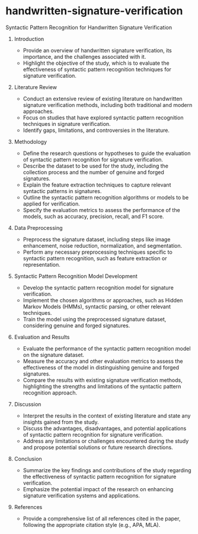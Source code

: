 # handwritten-signature-verification
Syntactic Pattern Recognition for Handwritten Signature Verification

1. Introduction
   - Provide an overview of handwritten signature verification, its importance, and the challenges associated with it.
   - Highlight the objective of the study, which is to evaluate the effectiveness of syntactic pattern recognition techniques for signature verification.

2. Literature Review
   - Conduct an extensive review of existing literature on handwritten signature verification methods, including both traditional and modern approaches.
   - Focus on studies that have explored syntactic pattern recognition techniques in signature verification.
   - Identify gaps, limitations, and controversies in the literature.

3. Methodology
   - Define the research questions or hypotheses to guide the evaluation of syntactic pattern recognition for signature verification.
   - Describe the dataset to be used for the study, including the collection process and the number of genuine and forged signatures.
   - Explain the feature extraction techniques to capture relevant syntactic patterns in signatures.
   - Outline the syntactic pattern recognition algorithms or models to be applied for verification.
   - Specify the evaluation metrics to assess the performance of the models, such as accuracy, precision, recall, and F1 score.

4. Data Preprocessing
   - Preprocess the signature dataset, including steps like image enhancement, noise reduction, normalization, and segmentation.
   - Perform any necessary preprocessing techniques specific to syntactic pattern recognition, such as feature extraction or representation.

5. Syntactic Pattern Recognition Model Development
   - Develop the syntactic pattern recognition model for signature verification.
   - Implement the chosen algorithms or approaches, such as Hidden Markov Models (HMMs), syntactic parsing, or other relevant techniques.
   - Train the model using the preprocessed signature dataset, considering genuine and forged signatures.

6. Evaluation and Results
   - Evaluate the performance of the syntactic pattern recognition model on the signature dataset.
   - Measure the accuracy and other evaluation metrics to assess the effectiveness of the model in distinguishing genuine and forged signatures.
   - Compare the results with existing signature verification methods, highlighting the strengths and limitations of the syntactic pattern recognition approach.

7. Discussion
   - Interpret the results in the context of existing literature and state any insights gained from the study.
   - Discuss the advantages, disadvantages, and potential applications of syntactic pattern recognition for signature verification.
   - Address any limitations or challenges encountered during the study and propose potential solutions or future research directions.

8. Conclusion
   - Summarize the key findings and contributions of the study regarding the effectiveness of syntactic pattern recognition for signature verification.
   - Emphasize the potential impact of the research on enhancing signature verification systems and applications.

9. References
   - Provide a comprehensive list of all references cited in the paper, following the appropriate citation style (e.g., APA, MLA).
